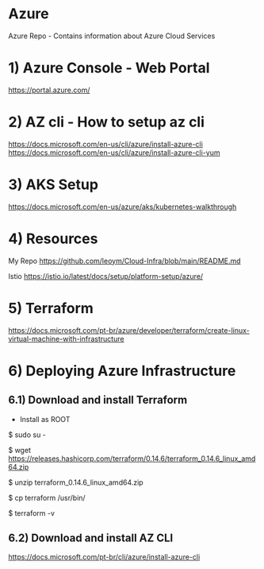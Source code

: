 # Azure
Azure Repo - Contains information about Azure Cloud Services

# 1) Azure Console - Web Portal

  https://portal.azure.com/

# 2) AZ cli - How to setup az cli

  https://docs.microsoft.com/en-us/cli/azure/install-azure-cli
  https://docs.microsoft.com/en-us/cli/azure/install-azure-cli-yum
  
# 3) AKS Setup

  https://docs.microsoft.com/en-us/azure/aks/kubernetes-walkthrough

# 4) Resources

  My Repo
  https://github.com/leoym/Cloud-Infra/blob/main/README.md
  
  Istio
  https://istio.io/latest/docs/setup/platform-setup/azure/
  
# 5) Terraform

  https://docs.microsoft.com/pt-br/azure/developer/terraform/create-linux-virtual-machine-with-infrastructure
 
# 6) Deploying Azure Infrastructure

## 6.1) Download and install Terraform
  * Install as ROOT
  
  $ sudo su -
  
  $ wget https://releases.hashicorp.com/terraform/0.14.6/terraform_0.14.6_linux_amd64.zip
  
  $ unzip terraform_0.14.6_linux_amd64.zip
  
  $ cp terraform /usr/bin/
  
  $ terraform -v

## 6.2) Download and install AZ CLI

  https://docs.microsoft.com/pt-br/cli/azure/install-azure-cli
  
  

  

